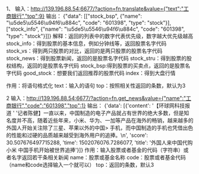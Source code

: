 1、
输入：http://139.196.88.54:6677/?action=fn.translate&value={"text":"工商银行","top":9}
输出：
{"data": [["stock_bsp", {"name": "\u5de5\u5546\u94f6\u884c", "code": "601398", "type": "stock"}], ["stock_info", {"name": "\u5de5\u5546\u94f6\u884c", "code": "601398", "type": "stock"}]]}
解释：返回的列表中的数字代表优先级，数字越大优先级越高
stock_info：得到股票的基本信息，例如分钟线等，返回股票名字代码
stock_vs：得到两只股票的对比，返回的是两只股票的股票名字代码
stock_news：得到股票新闻，返回的是股票名字代码
stock_stru：得到股票的股权结构，返回的是股票名字代码
stock_bsp:得到股票的买卖点，返回的是股票名字代码
good_stock：想要我们返回推荐的股票代码
index：得到大盘行情

作用：将语句格式化
text：输入的语句
top：按照相关性返回的条数，默认为3

2
输入：http://139.196.88.54:6677/?action=fn.get_news&value={"name":"工商银行","code":"601398","top":1}
输出：
{'data': [{'content': '【环球网科技报道 '
                      '记者陈健】一直以来，中国制造的电子产品就占有世界的绝大多数，但是知名度并不高，随着近些年来，小米、华为、一加等产品在海外的畅销，越来越多的外国人开始关注除了三星、苹果以外的中国>
手机，而中国制造的手机也凭借出色的性能和过硬的品质越来越受到海外用户的追捧。\n',
           'score': 30.507676497715288,
           'time': 1502076076.7286077,
           'title': '外国人来中国代购小米 中国手机开始被世界追捧'}]}
作用：输入股票或者基金的代码（字符串）或者名字返回若干条相关新闻
name：股票或基金名称
code：股票或者基金代码
（name和code选择输入一个就可以）
top：返回的条数，默认3
                                                                                                                                                                                                        

                                                                                                                                                                                                        
